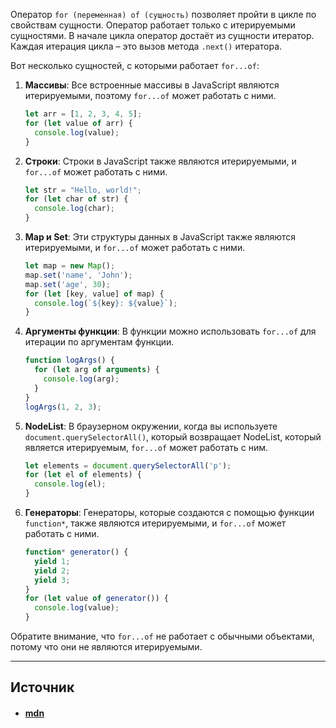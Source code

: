 Оператор `for (переменная) of (сущность)` позволяет пройти в цикле по свойствам сущности. Оператор работает только с итерируемыми сущностями. В начале цикла оператор достаёт из сущности итератор. Каждая итерация цикла – это вызов метода `.next()` итератора. 

Вот несколько сущностей, с которыми работает `for...of`:

1. **Массивы**: Все встроенные массивы в JavaScript являются итерируемыми, поэтому `for...of` может работать с ними.
    
	```js
	let arr = [1, 2, 3, 4, 5];
	for (let value of arr) {
	  console.log(value);
	}
	```

1. **Строки**: Строки в JavaScript также являются итерируемыми, и `for...of` может работать с ними.
   
	```js
	let str = "Hello, world!";
	for (let char of str) {
	  console.log(char);
	}
	```

1. **Map и Set**: Эти структуры данных в JavaScript также являются итерируемыми, и `for...of` может работать с ними.
    
	```js
	let map = new Map();
	map.set('name', 'John');
	map.set('age', 30);
	for (let [key, value] of map) {
	  console.log(`${key}: ${value}`);
	}
	```

1. **Аргументы функции**: В функции можно использовать `for...of` для итерации по аргументам функции.
	    
	```js
	function logArgs() {
	  for (let arg of arguments) {
	    console.log(arg);
	  }
	}
	logArgs(1, 2, 3);
	```

1. **NodeList**: В браузерном окружении, когда вы используете `document.querySelectorAll()`, который возвращает NodeList, который является итерируемым, `for...of` может работать с ним.
    
	```js
	let elements = document.querySelectorAll('p');
	for (let el of elements) {
	  console.log(el);
	}
	```

1. **Генераторы**: Генераторы, которые создаются с помощью функции `function*`, также являются итерируемыми, и `for...of` может работать с ними.
    
	```js
	function* generator() {
	  yield 1;
	  yield 2;
	  yield 3;
	}
	for (let value of generator()) {
	  console.log(value);
	}
	```

Обратите внимание, что `for...of` не работает с обычными объектами, потому что они не являются итерируемыми.

---

## Источник
- #### [mdn](https://developer.mozilla.org/ru/docs/Web/JavaScript/Reference/Statements/for...of)
